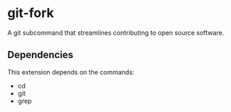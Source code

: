 git-fork
========

A git subcommand that streamlines contributing to open source software.

Dependencies
------------

This extension depends on the commands:

- cd
- git
- grep
